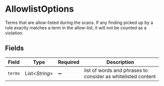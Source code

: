 # AllowlistOptions

Terms that are allow-listed during the scans. If any finding picked up by a rule exactly matches a term in the allow-list, it will not be counted as a violation.


## Fields

| Field                                                        | Type                                                         | Required                                                     | Description                                                  |
| ------------------------------------------------------------ | ------------------------------------------------------------ | ------------------------------------------------------------ | ------------------------------------------------------------ |
| `terms`                                                      | List\<*String*>                                              | :heavy_minus_sign:                                           | list of words and phrases to consider as whitelisted content |